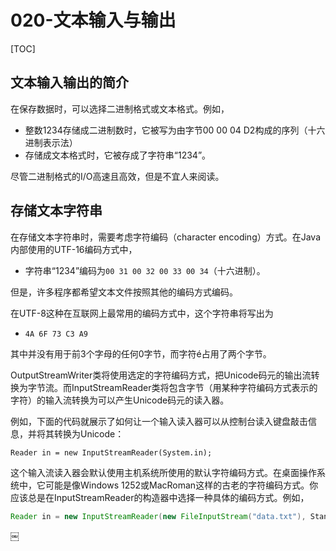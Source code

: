 # 020-文本输入与输出

[TOC]

## 文本输入输出的简介

在保存数据时，可以选择二进制格式或文本格式。例如，

- 整数1234存储成二进制数时，它被写为由字节00 00 04 D2构成的序列（十六进制表示法）
- 存储成文本格式时，它被存成了字符串“1234”。

尽管二进制格式的I/O高速且高效，但是不宜人来阅读。



## 存储文本字符串

在存储文本字符串时，需要考虑字符编码（character encoding）方式。在Java内部使用的UTF-16编码方式中，

- 字符串“1234”编码为`00 31 00 32 00 33 00 34`（十六进制）。

但是，许多程序都希望文本文件按照其他的编码方式编码。

在UTF-8这种在互联网上最常用的编码方式中，这个字符串将写出为

- `4A 6F 73 C3 A9`

其中并没有用于前3个字母的任何0字节，而字符é占用了两个字节。

OutputStreamWriter类将使用选定的字符编码方式，把Unicode码元的输出流转换为字节流。而InputStreamReader类将包含字节（用某种字符编码方式表示的字符）的输入流转换为可以产生Unicode码元的读入器。

例如，下面的代码就展示了如何让一个输入读入器可以从控制台读入键盘敲击信息，并将其转换为Unicode：

```
Reader in = new InputStreamReader(System.in);
```

这个输入流读入器会默认使用主机系统所使用的默认字符编码方式。在桌面操作系统中，它可能是像Windows 1252或MacRoman这样的古老的字符编码方式。你应该总是在InputStreamReader的构造器中选择一种具体的编码方式。例如，

```java
Reader in = new InputStreamReader(new FileInputStream("data.txt"), StandardCharsets.UTF_8)
```

￼


